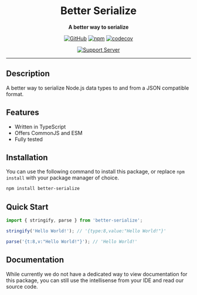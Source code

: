 <div align="center">

# Better Serialize

**A better way to serialize**

[![GitHub](https://img.shields.io/github/license/RealShadowNova/better-serialize)](https://github.com/RealShadowNova/better-serializeblob/main/LICENSE.md)
[![npm](https://img.shields.io/npm/v/better-serialize?color=crimson&logo=npm&style=flat-square)](https://www.npmjs.com/package/better-serialize)
[![codecov](https://codecov.io/gh/RealShadowNova/better-serialize/branch/main/graph/badge.svg)](https://codecov.io/gh/RealShadowNova/better-serialize)

[![Support Server](https://discord.com/api/guilds/554742955898961930/embed.png?style=banner2)](https://discord.gg/fERY6AenEv)

</div>

---

## Description

A better way to serialize Node.js data types to and from a JSON compatible format.

## Features

- Written in TypeScript
- Offers CommonJS and ESM
- Fully tested

## Installation

You can use the following command to install this package, or replace `npm install` with your package manager of choice.

```sh
npm install better-serialize
```

## Quick Start

```typescript
import { stringify, parse } from 'better-serialize';

stringify('Hello World!'); // '{type:8,value:"Hello World!"}'

parse('{t:8,v:"Hello World!"}'); // 'Hello World!'
```

## Documentation

While currently we do not have a dedicated way to view documentation for this package, you can still use the intellisense from your IDE and read our source code.
